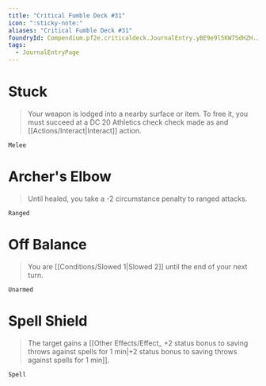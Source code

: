 ```yaml
---
title: "Critical Fumble Deck #31"
icon: ":sticky-note:"
aliases: "Critical Fumble Deck #31"
foundryId: Compendium.pf2e.criticaldeck.JournalEntry.yBE9e9l5KW7SdHZH.JournalEntryPage.AHnMn8nDzBU8XiDZ
tags:
  - JournalEntryPage
---
```

# Stuck

> Your weapon is lodged into a nearby surface or item. To free it, you must succeed at a DC 20 Athletics check check made as and [[Actions/Interact|Interact]] action.

`Melee`

# Archer's Elbow

> Until healed, you take a -2 circumstance penalty to ranged attacks.

`Ranged`

# Off Balance

> You are [[Conditions/Slowed 1|Slowed 2]] until the end of your next turn.

`Unarmed`

# Spell Shield

> The target gains a [[Other Effects/Effect\_ +2 status bonus to saving throws against spells for 1 min|+2 status bonus to saving throws against spells for 1 min]].

`Spell`